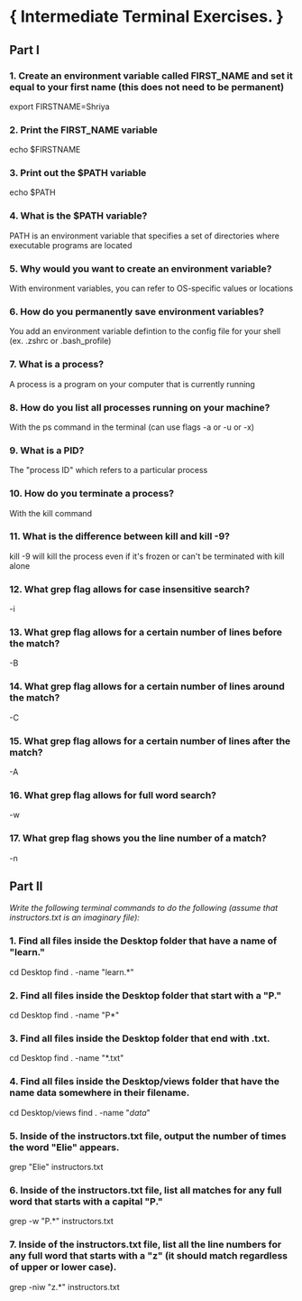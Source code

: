 # { Intermediate Terminal Exercises. }

## Part I

### 1. Create an environment variable called FIRST_NAME and set it equal to your first name (this does not need to be permanent)

export FIRSTNAME=Shriya

### 2. Print the FIRST_NAME variable

echo $FIRSTNAME

### 3. Print out the $PATH variable

echo $PATH

### 4. What is the $PATH variable?

PATH is an environment variable that specifies a set of directories where executable programs are located

### 5. Why would you want to create an environment variable?

With environment variables, you can refer to OS-specific values or locations 

### 6. How do you permanently save environment variables?

You add an environment variable defintion to the config file for your shell (ex. .zshrc or .bash_profile)

### 7. What is a process?

A process is a program on your computer that is currently running

### 8. How do you list all processes running on your machine?

With the ps command in the terminal (can use flags -a or -u or -x)

### 9. What is a PID?

The "process ID" which refers to a particular process

### 10. How do you terminate a process?

With the kill command

### 11. What is the difference between kill and kill -9?

kill -9 will kill the process even if it's frozen or can't be terminated with kill alone

### 12. What grep flag allows for case insensitive search?

-i

### 13. What grep flag allows for a certain number of lines before the match?

-B

### 14. What grep flag allows for a certain number of lines around the match?

-C

### 15. What grep flag allows for a certain number of lines after the match?

-A

### 16. What grep flag allows for full word search?

-w

### 17. What grep flag shows you the line number of a match?

-n

## Part II

_Write the following terminal commands to do the following (assume that instructors.txt is an imaginary file):_

### 1. Find all files inside the Desktop folder that have a name of "learn."

cd Desktop
find . -name "learn.*"

### 2. Find all files inside the Desktop folder that start with a "P."

cd Desktop
find . -name "P*"

### 3. Find all files inside the Desktop folder that end with .txt.

cd Desktop
find . -name "*.txt"

### 4. Find all files inside the Desktop/views folder that have the name data somewhere in their filename.

cd Desktop/views
find . -name "*data*"

### 5. Inside of the instructors.txt file, output the number of times the word "Elie" appears.

grep "Elie" instructors.txt

### 6. Inside of the instructors.txt file, list all matches for any full word that starts with a capital "P."

grep -w "P.*" instructors.txt

### 7. Inside of the instructors.txt file, list all the line numbers for any full word that starts with a "z" (it should match regardless of upper or lower case).

grep -niw "z.*" instructors.txt



















